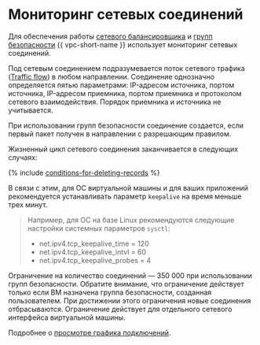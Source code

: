 # Мониторинг сетевых соединений

Для обеспечения работы [сетевого балансировщика](../../network-load-balancer) и [групп безопасности](https://cloud.yandex.ru/ru/docs/vpc/concepts/security-groups) {{ vpc-short-name }} использует мониторинг сетевых соединений.

Под сетевым соединением подразумевается поток сетевого трафика ([Traffic flow](https://en.wikipedia.org/wiki/Traffic_flow_%28computer_networking%29)) в любом направлении. Соединение однозначно определяется пятью параметрами: IP-адресом источника, портом источника, IP-адресом приемника, портом приемника и протоколом сетевого взаимодействия. Порядок приемника и источника не учитывается.

При использовании групп безопасности соединение создается, если первый пакет получен в направлении с разрешающим правилом.

Жизненный цикл сетевого соединения заканчивается в следующих случаях:

{% include [conditions-for-deleting-records](../../_includes/vpc/conditions-for-deleting-records.md) %}

В связи с этим, для ОС виртуальной машины и для ваших приложений рекомендуется устанавливать параметр `keepalive` на время меньше трех минут.

> Например, для ОС на базе Linux рекомендуются следующие настройки системных параметров `sysctl`:
>
> * net.ipv4.tcp_keepalive_time = 120
> * net.ipv4.tcp_keepalive_intvl = 60
> * net.ipv4.tcp_keepalive_probes = 4

Ограничение на количество соединений — 350 000 при использовании групп безопасности. Обратите внимание, что ограничение действует только если ВМ назначена группа безопасности, созданная пользователем. При достижении этого ограничения новые соединения отбрасываются. Ограничение действует для отдельного сетевого интерфейса виртуальной машины.

Подробнее о [просмотре графика подключений](https://cloud.yandex.ru/ru/docs/vpc/operations/connections-view).
